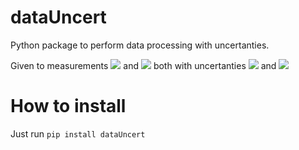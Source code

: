 # dataUncert
Python package to perform data processing with uncertanties.

Given to measurements <img src="https://render.githubusercontent.com/render/math?math=A"> and <img src="https://render.githubusercontent.com/render/math?math=B"> both with uncertanties <img src="https://render.githubusercontent.com/render/math?math=u(A)"> and <img src="https://render.githubusercontent.com/render/math?math=u(B)">


# How to install
Just run ```pip install dataUncert```